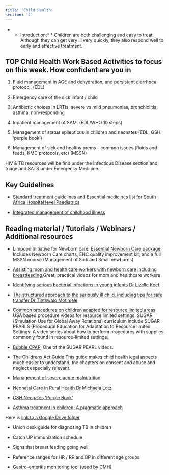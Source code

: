 ```yaml
---
title: 'Child Health'
section: '4'
---
```


* * Introduction:* *  Children are both challenging and easy to treat. Although they can get very ill very
quickly, they also respond well to early and effective treatment.

## TOP Child Health Work Based Activities to focus on this week. How confident are you in

1. Fluid management in AGE and dehydration, and persistent diarrhoea protocol. (EDL)

2. Emergency care of the sick infant / child

3. Antibiotic choices in LRTIs: severe vs mild pneumonias, bronchiolitis, asthma, non-responding

4. Inpatient management of SAM. (EDL/WHO 10 steps)

5. Management of status epilepticus in children and neonates (EDL, GSH ‘purple book’)

6. Management of sick and healthy prems - common issues (fluids and feeds, KMC protocols, etc)
(MSSN)

HIV & TB resources will be find under the Infectious Disease section and triage and SATS under Emergency
Medicine.

## Key Guidelines

* [Standard treatment guidelines and Essential medicines list for South Africa Hospital level Paediatrics](https://www.knowledgehub.org.za/elibrary/hospital-level-paediatrics-standard-treatment-)

* [Integrated management of childhood illness](https://www.knowledgehub.org.za/system/files/elibdownloads/2020-10/2019%20IMCI%20CHART%20BOOKLET.pdf)

## Reading material / Tutorials / Webinars / Additional resources

* Limpopo Initiative for Newborn care: [Essential Newborn Care package](http://www.lincare.co.za/?page_id=1207) Includes Newborn Care charts, ENC quality improvement kit, and a full MSSN course (Management of Sick and Small newborns)

* [Assisting mom and health care workers with newborn care including breastfeeding](https://globalhealthmedia.org/videos/),Great, practical videos for mom and healthcare workers

* [Identifying serious bacterial infections in young infants Dr Lizelle Keet](https://youtu.be/jfrWM_U89fQ)

* [The structured approach to the seriously ill child, including tips for safe transfer Dr Tintswalo Motimele](https://youtube/Yl7eht7d3uI)

* [Common procedures on children adapted for resource limited areas](https://sugarprep.org/videos/) USA based procedure videos for resource limited settings. SUGAR (Simulation Use for Global Away Rotations) curriculum include
SUGAR PEARLS (Procedural Education for Adaptation to Resource limited Settings. A video series
about how to perform procedures with supplies commonly found in resource-limited settings.

* [Bubble CPAP](https://sugarprep.org/videos/#Bubble_CPAP), One of the SUGAR PEARL videos.

* [The Childrens Act Guide](http://www.ci.uct.ac.za/sites/default/files/image_tool/images/367/publication/2013/Childrens%20Act%20Guide%20for%20Health%20Professionals%202013.pdf) This guide makes child health legal aspects much easier to understand, the chapters on consent and abuse and neglect especially relevant.

* [Management of severe acute malnutrition](http://www.samj.org.za/index.php/samj/article/view/10072)

* [Neonatal Care in Rural Health Dr Michaela Lotz](https://youtu.be/aXqzO7EaDO4)

* [GSH Neonates ‘Purple Book’](https://neonatalguidelines.com)

* [Asthma treatment in children: A pragmatic approach](https://allsa.org/wp-content/uploads/2019/03/Asthma-treatment-in-children-a-pragatic-approach.pdf)

Here is [link to a Google Drive folder](https://drive.google.com/drive/folders/1OSeEWybfm_FZ3ZJDlnvGGdlXHaZiHcq4?usp=sharing)

* Union desk guide for diagnosing TB in children

* Catch UP immunization schedule

* Signs that breast feeding going well

* Reference ranges for HR / RR and BP in different age groups

* Gastro-enteritis monitoring tool (used by CMH)

<!--
    This is a comment and is not displayed on the website. Do not alter this text between arrows (->).
    To change the content in this file, simply retype/ copy+paste any text above, as you would in a normal text file/ word document.

    The hashtag ( # ) symbols followed by a space and then text show a heading. The more #s you have, the smaller/"less important" the heading. You can add up to 6 # but we suggest max 4 #. make sure each heading is on a separate line.

    The single star ( * ) followed by a space and then text shows an item in a bulleted list. Make sure each item is on a separate line. 
    
    The number (e.g., "1." "2." etc.) followed by a space and then text shows an item in a numbered list. Make sure each item is on a separate line. 

    The text surrounded by double stars ( ** ) with no space show bold text.

    The text surrounded by single stars ( * ) with no space show italic text.

    Links are created by putting the text you want to show in square brackets ( [] ) followed by the link in round brackets ( () ). For example, [RuReSA](https://ruresa.org.za/) will show as RuReSA and link to the RuReSA website.

    Please refer to the "HOW TO USE" or "HOW TO USE SHORT" files for more information.
 -->